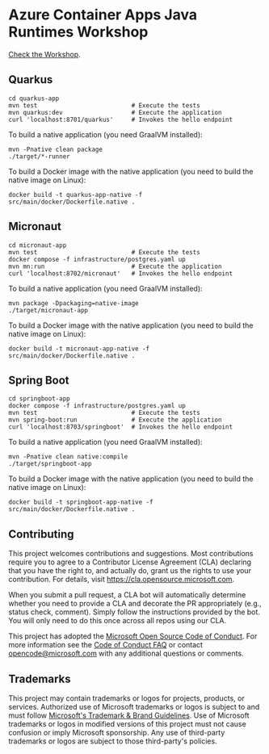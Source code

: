 # Azure Container Apps Java Runtimes Workshop

[Check the Workshop](https://aka.ms/java-runtimes).

## Quarkus

```shell
cd quarkus-app
mvn test                          # Execute the tests
mvn quarkus:dev                   # Execute the application
curl 'localhost:8701/quarkus'     # Invokes the hello endpoint
```

To build a native application (you need GraalVM installed):
```shell
mvn -Pnative clean package
./target/*-runner
```

To build a Docker image with the native application (you need to build the native image on Linux):
```shell
docker build -t quarkus-app-native -f src/main/docker/Dockerfile.native .
```

## Micronaut

```shell
cd micronaut-app
mvn test                          # Execute the tests
docker compose -f infrastructure/postgres.yaml up
mvn mn:run                        # Execute the application
curl 'localhost:8702/micronaut'   # Invokes the hello endpoint
```

To build a native application (you need GraalVM installed):
```shell
mvn package -Dpackaging=native-image
./target/micronaut-app
```

To build a Docker image with the native application (you need to build the native image on Linux):
```shell
docker build -t micronaut-app-native -f src/main/docker/Dockerfile.native .
```

## Spring Boot

```shell
cd springboot-app
docker compose -f infrastructure/postgres.yaml up
mvn test                          # Execute the tests
mvn spring-boot:run               # Execute the application
curl 'localhost:8703/springboot'  # Invokes the hello endpoint
```

To build a native application (you need GraalVM installed):
```shell
mvn -Pnative clean native:compile
./target/springboot-app
```

To build a Docker image with the native application (you need to build the native image on Linux):
```shell
docker build -t springboot-app-native -f src/main/docker/Dockerfile.native .
```

## Contributing

This project welcomes contributions and suggestions.  Most contributions require you to agree to a
Contributor License Agreement (CLA) declaring that you have the right to, and actually do, grant us
the rights to use your contribution. For details, visit https://cla.opensource.microsoft.com.

When you submit a pull request, a CLA bot will automatically determine whether you need to provide
a CLA and decorate the PR appropriately (e.g., status check, comment). Simply follow the instructions
provided by the bot. You will only need to do this once across all repos using our CLA.

This project has adopted the [Microsoft Open Source Code of Conduct](https://opensource.microsoft.com/codeofconduct/).
For more information see the [Code of Conduct FAQ](https://opensource.microsoft.com/codeofconduct/faq/) or
contact [opencode@microsoft.com](mailto:opencode@microsoft.com) with any additional questions or comments.

## Trademarks

This project may contain trademarks or logos for projects, products, or services. Authorized use of Microsoft 
trademarks or logos is subject to and must follow 
[Microsoft's Trademark & Brand Guidelines](https://www.microsoft.com/en-us/legal/intellectualproperty/trademarks/usage/general).
Use of Microsoft trademarks or logos in modified versions of this project must not cause confusion or imply Microsoft sponsorship.
Any use of third-party trademarks or logos are subject to those third-party's policies.
